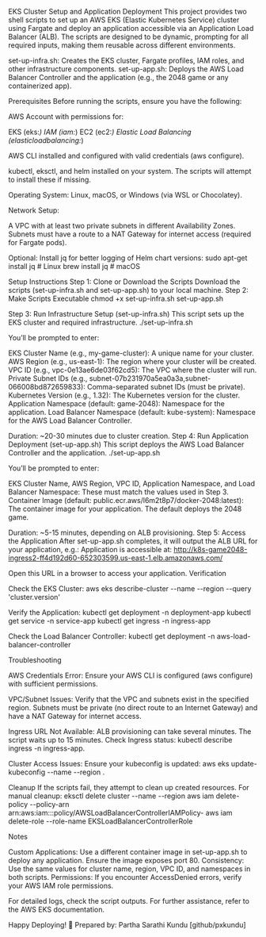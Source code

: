 EKS Cluster Setup and Application Deployment
This project provides two shell scripts to set up an AWS EKS (Elastic Kubernetes Service) cluster using Fargate and deploy an application accessible via an Application Load Balancer (ALB). The scripts are designed to be dynamic, prompting for all required inputs, making them reusable across different environments.

set-up-infra.sh: Creates the EKS cluster, Fargate profiles, IAM roles, and other infrastructure components.
set-up-app.sh: Deploys the AWS Load Balancer Controller and the application (e.g., the 2048 game or any containerized app).

Prerequisites
Before running the scripts, ensure you have the following:

AWS Account with permissions for:

EKS (eks:*)
IAM (iam:*)
EC2 (ec2:*)
Elastic Load Balancing (elasticloadbalancing:*)


AWS CLI installed and configured with valid credentials (aws configure).

kubectl, eksctl, and helm installed on your system. The scripts will attempt to install these if missing.

Operating System: Linux, macOS, or Windows (via WSL or Chocolatey).

Network Setup:

A VPC with at least two private subnets in different Availability Zones.
Subnets must have a route to a NAT Gateway for internet access (required for Fargate pods).


Optional: Install jq for better logging of Helm chart versions:
sudo apt-get install jq  # Linux
brew install jq          # macOS



Setup Instructions
Step 1: Clone or Download the Scripts
Download the scripts (set-up-infra.sh and set-up-app.sh) to your local machine.
Step 2: Make Scripts Executable
chmod +x set-up-infra.sh set-up-app.sh

Step 3: Run Infrastructure Setup (set-up-infra.sh)
This script sets up the EKS cluster and required infrastructure.
./set-up-infra.sh

You’ll be prompted to enter:

EKS Cluster Name (e.g., my-game-cluster): A unique name for your cluster.
AWS Region (e.g., us-east-1): The region where your cluster will be created.
VPC ID (e.g., vpc-0e13ae6de03f62cd5): The VPC where the cluster will run.
Private Subnet IDs (e.g., subnet-07b231970a5ea0a3a,subnet-066008bd872659833): Comma-separated subnet IDs (must be private).
Kubernetes Version (e.g., 1.32): The Kubernetes version for the cluster.
Application Namespace (default: game-2048): Namespace for the application.
Load Balancer Namespace (default: kube-system): Namespace for the AWS Load Balancer Controller.

Duration: ~20-30 minutes due to cluster creation.
Step 4: Run Application Deployment (set-up-app.sh)
This script deploys the AWS Load Balancer Controller and the application.
./set-up-app.sh

You’ll be prompted to enter:

EKS Cluster Name, AWS Region, VPC ID, Application Namespace, and Load Balancer Namespace: These must match the values used in Step 3.
Container Image (default: public.ecr.aws/l6m2t8p7/docker-2048:latest): The container image for your application. The default deploys the 2048 game.

Duration: ~5-15 minutes, depending on ALB provisioning.
Step 5: Access the Application
After set-up-app.sh completes, it will output the ALB URL for your application, e.g.:
Application is accessible at: http://k8s-game2048-ingress2-ff4d192d60-652303599.us-east-1.elb.amazonaws.com/ 

Open this URL in a browser to access your application.
Verification

Check the EKS Cluster:
aws eks describe-cluster --name <cluster-name> --region <region> --query 'cluster.version'


Verify the Application:
kubectl get deployment -n <app-namespace> deployment-app
kubectl get service -n <app-namespace> service-app
kubectl get ingress -n <app-namespace> ingress-app


Check the Load Balancer Controller:
kubectl get deployment -n <lb-namespace> aws-load-balancer-controller



Troubleshooting

AWS Credentials Error:
Ensure your AWS CLI is configured (aws configure) with sufficient permissions.


VPC/Subnet Issues:
Verify that the VPC and subnets exist in the specified region.
Subnets must be private (no direct route to an Internet Gateway) and have a NAT Gateway for internet access.


Ingress URL Not Available:
ALB provisioning can take several minutes. The script waits up to 15 minutes.
Check Ingress status: kubectl describe ingress -n <app-namespace> ingress-app.


Cluster Access Issues:
Ensure your kubeconfig is updated: aws eks update-kubeconfig --name <cluster-name> --region <region>.



Cleanup
If the scripts fail, they attempt to clean up created resources. For manual cleanup:
eksctl delete cluster --name <cluster-name> --region <region>
aws iam delete-policy --policy-arn arn:aws:iam::<account-id>:policy/AWSLoadBalancerControllerIAMPolicy-<timestamp>
aws iam delete-role --role-name EKSLoadBalancerControllerRole

Notes

Custom Applications: Use a different container image in set-up-app.sh to deploy any application. Ensure the image exposes port 80.
Consistency: Use the same values for cluster name, region, VPC ID, and namespaces in both scripts.
Permissions: If you encounter AccessDenied errors, verify your AWS IAM role permissions.

For detailed logs, check the script outputs. For further assistance, refer to the AWS EKS documentation.

Happy Deploying! 🚀
Prepared by: Partha Sarathi Kundu [github/pxkundu]
